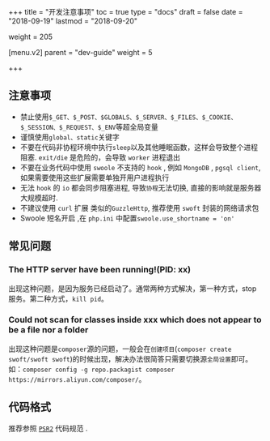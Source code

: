 +++
title = "开发注意事项"
toc = true
type = "docs"
draft = false
date = "2018-09-19"
lastmod = "2018-09-20"

weight = 205

[menu.v2]
  parent = "dev-guide"
  weight = 5



+++

## 注意事项

- 禁止使用`$_GET、$_POST、$GLOBALS、$_SERVER、$_FILES、$_COOKIE、$_SESSION、$_REQUEST、$_ENV`等超全局变量
- 谨慎使用`global、static`关键字
- 不要在代码非协程环境中执行`sleep`以及其他睡眠函数，这样会导致整个进程阻塞. `exit/die` 是危险的，会导致 `worker` 进程退出
- 不要在业务代码中使用 `swoole` 不支持的 `hook` , 例如 `MongoDB` , `pgsql client`, 如果需要使用这些扩展需要单独开用户进程执行
- 无法 `hook` 的 `io` 都会同步阻塞进程, 导致`协程`无法切换, 直接的影响就是服务器大规模超时.
- 不建议使用 `curl` 扩展 类似的`GuzzleHttp`, 推荐使用 `swoft` 封装的网络请求包
- Swoole 短名开启 ,在 `php.ini` 中配置`swoole.use_shortname = 'on'`


## 常见问题

### The HTTP server have been running!(PID: xx) 

出现这种问题，是因为服务已经启动了。通常两种方式解决，第一种方式，stop 服务。第二种方式，`kill pid`。

### Could not scan for classes inside xxx which does not appear to be a file nor a folder

出现这种问题是`composer`源的问题，一般会在`创建项目`(`composer create swoft/swoft swoft`)的时候出现，解决办法很简答只需要切换源`全局设置`即可。如：`composer config -g repo.packagist composer https://mirrors.aliyun.com/composer/`。


## 代码格式

推荐参照 [`PSR2`](https://www.php-fig.org/psr/psr-2/) 代码规范 .
